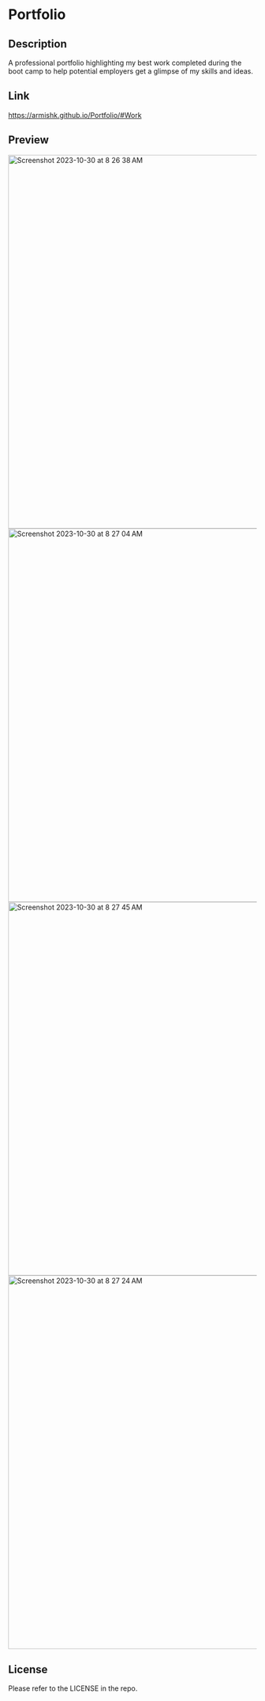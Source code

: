 # Portfolio
## Description
A professional portfolio highlighting my best work completed during the boot camp to help potential employers get a glimpse of my skills and ideas.
## Link 
https://armishk.github.io/Portfolio/#Work


## Preview
<img width="755" alt="Screenshot 2023-10-30 at 8 26 38 AM" src="https://github.com/Armishk/Portfolio/assets/134334179/2efee3ba-f18a-4b20-8267-04b86b578d62">
<img width="755" alt="Screenshot 2023-10-30 at 8 27 04 AM" src="https://github.com/Armishk/Portfolio/assets/134334179/18b0fc6a-9e68-4817-b969-d1244a1f26eb">
<img width="755" alt="Screenshot 2023-10-30 at 8 27 45 AM" src="https://github.com/Armishk/Portfolio/assets/134334179/4ed6765e-aa43-4a8e-bb1a-d85a052947fe">
<img width="755" alt="Screenshot 2023-10-30 at 8 27 24 AM" src="https://github.com/Armishk/Portfolio/assets/134334179/a1e4cb7b-c740-4fa3-b4b2-495a300afd6c">



## License
Please refer to the LICENSE in the repo.